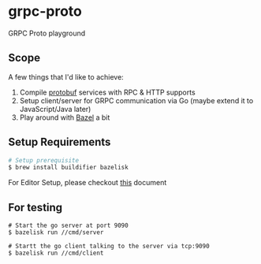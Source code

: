 # grpc-proto
GRPC Proto playground

## Scope
A few things that I'd like to achieve:
1. Compile [protobuf](https://protobuf.dev/) services with RPC & HTTP supports
2. Setup client/server for GRPC communication via Go (maybe extend it to JavaScript/Java later)
3. Play around with [Bazel](https://bazel.build/) a bit

## Setup Requirements

```.sh
# Setup prerequisite
$ brew install buildifier bazelisk

```

For Editor Setup, please checkout [this](https://github.com/bazelbuild/rules_go/wiki/Editor-setup) document

## For testing

```
# Start the go server at port 9090
$ bazelisk run //cmd/server

# Startt the go client talking to the server via tcp:9090
$ bazelisk run //cmd/client
```